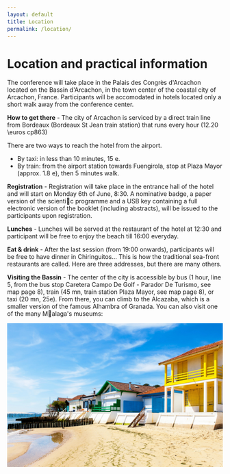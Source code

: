 ```yaml
---
layout: default
title: Location
permalink: /location/
---
```


# Location and practical information
The conference will take place in the Palais des Congrès d'Arcachon located on
the Bassin d'Arcachon, in the town center of the coastal city of Arcachon, France.
Participants will be accomodated in hotels located only a short walk away from the
conference center.

**How to get there** - The city of Arcachon is serviced by a direct train line from Bordeaux (Bordeaux St Jean train station)
that runs every hour (12.20 \euros cp863)

There are two ways to reach the
hotel from the airport.
- By taxi: in less than 10 minutes, 15 e.
- By train: from the airport station towards Fuengirola, stop at Plaza Mayor (approx.
1.8 e), then 5 minutes walk.

**Registration** - Registration will take place in the entrance hall of the hotel and will start
on Monday 6th of June, 8:30. A nominative badge, a paper version of the scientic programme
and a USB key containing a full electronic version of the booklet (including abstracts), will
be issued to the participants upon registration.

**Lunches** - Lunches will be served at the restaurant of the hotel at 12:30 and participant
will be free to enjoy the beach till 16:00 everyday.

**Eat & drink** - After the last session (from 19:00 onwards), participants will be free to have
dinner in Chiringuitos... This is how the traditional sea-front restaurants are called. Here are
three addresses, but there are many others.

**Visiting the Bassin** - The center of the city is accessible by bus (1 hour, line 5, from the bus
stop Caretera Campo De Golf - Parador De Turismo, see map page 8), train (45 mn, train
station Plaza Mayor, see map page 8), or taxi (20 mn, 25e). From there, you can climb to
the Alcazaba, which is a smaller version of the famous Alhambra of Granada. You can also
visit one of the many Malaga's museums:

![Arcachon](/assets/img/arcachon.jpg)
